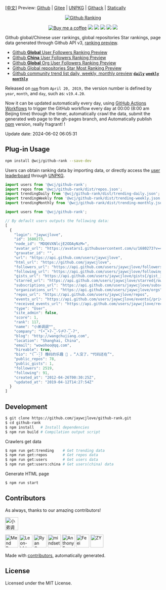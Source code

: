 [[中文](./README-zh.md)] Preview: [Github](http://jaywcjlove.github.io/github-rank/) | [Gitee](http://jaywcjlove.gitee.io/github-rank) | [UNPKG](https://unpkg.com/@wcj/github-rank/web/index.html) | [Githack](https://raw.githack.com/jaywcjlove/github-rank/gh-pages/index.html) | [Statically](https://cdn.statically.io/gh/jaywcjlove/github-rank/gh-pages/index.html)

<p align="center">
  <a href="https://jaywcjlove.github.io/github-rank">
    <img alt="Github Ranking" src="https://user-images.githubusercontent.com/1680273/204141518-e34799bd-9074-4bf9-9b4e-f3efe6d8051e.png">
  </a>
</p>

<p align="center">
  <a href="https://jaywcjlove.github.io/#/sponsor"><img alt="Buy me a coffee" src="https://img.shields.io/badge/Buy%20me%20a%20coffee-048754?logo=buymeacoffee"></a>
  <a href="https://github.com/jaywcjlove/github-rank/actions/workflows/ci3.yml"><img src="https://github.com/jaywcjlove/github-rank/actions/workflows/ci3.yml/badge.svg"></a>
  <a href="https://github.com/jaywcjlove/github-rank/issues"><img src="https://badgen.net/github/issues/jaywcjlove/github-rank"></a>
  <a href="https://github.com/jaywcjlove/github-rank/forks"><img src="https://badgen.net/github/forks/jaywcjlove/github-rank"></a>
  <a href="https://github.com/jaywcjlove/github-rank/stargazers"><img src="https://badgen.net/github/stars/jaywcjlove/github-rank"></a>
  <a href="https://www.npmjs.com/package/@wcj/github-rank"><img src="https://img.shields.io/npm/v/@wcj/github-rank.svg"></a>
</p>

Github global/Chinese user rankings, global repositories Star rankings, page data generated through Github API v3, [ranking preview](http://jaywcjlove.github.io/github-rank/).

- [Github **Global** User Followers Ranking Preview](http://jaywcjlove.github.io/github-rank/)
- [Github **China** User Followers Ranking Preview](http://jaywcjlove.github.io/github-rank/users.china.html)
- [Github **Global** Org User Followers Ranking Preview](http://jaywcjlove.github.io/github-rank/org.html)
- [Github Global repositories Star Most Ranking Preview](http://jaywcjlove.github.io/github-rank/repos.html)
- [Github community trend list daily, weekly, monthly preview](http://jaywcjlove.github.io/github-rank/trending.html) [**`daily`**](http://jaywcjlove.github.io/github-rank/trending.html) [**`weekly`**](http://jaywcjlove.github.io/github-rank/trending-weekly.html) [**`monthly`**](http://jaywcjlove.github.io/github-rank/trending-monthly.html)

Released on [`npm`](https://www.npmjs.com/package/@wcj/github-rank) from `April 20, 2019,` the version number is defined by `year`, `month`, and `day`, such as: `v19.4.20`.

Now it can be updated automatically every day, using [GitHub Actions Workflows](https://github.com/actions/starter-workflows) to trigger the GitHub workflow every day at 00:00 (8:00 am Beijing time) through the timer, automatically crawl the data, submit the generated web page to the gh-pages branch, and Automatically publish [npm](https://www.npmjs.com/package/@wcj/github-rank) version, really fragrant! !

Update date: <!--GAMFC-->2024-06-02 06:05:31<!--GAMFC-END-->

## Plug-in Usage

```bash
npm install @wcj/github-rank --save-dev
```

Users can obtain ranking data by importing data, or directly access the [user leaderboard](https://unpkg.com/@wcj/github-rank/web/index.html) through [UNPKG](https://unpkg.com/@wcj/github-rank/dist/users.json).

```js
import users from '@wcj/github-rank';
import repos from '@wcj/github-rank/dist/repos.json';
import trendingDaily from '@wcj/github-rank/dist/trending-daily.json';
import trendingWeekly from '@wcj/github-rank/dist/trending-weekly.json';
import trendingMonthly from '@wcj/github-rank/dist/trending-monthly.json';
```

```js
import users from '@wcj/github-rank';

// By default users outputs the following data:
[
  {
    "login": "jaywcjlove",
    "id": 1680273,
    "node_id": "MDQ6VXNlcjE2ODAyNzM=",
    "avatar_url": "https://avatars1.githubusercontent.com/u/1680273?v=4",
    "gravatar_id": "",
    "url": "https://api.github.com/users/jaywcjlove",
    "html_url": "https://github.com/jaywcjlove",
    "followers_url": "https://api.github.com/users/jaywcjlove/followers",
    "following_url": "https://api.github.com/users/jaywcjlove/following{/other_user}",
    "gists_url": "https://api.github.com/users/jaywcjlove/gists{/gist_id}",
    "starred_url": "https://api.github.com/users/jaywcjlove/starred{/owner}{/repo}",
    "subscriptions_url": "https://api.github.com/users/jaywcjlove/subscriptions",
    "organizations_url": "https://api.github.com/users/jaywcjlove/orgs",
    "repos_url": "https://api.github.com/users/jaywcjlove/repos",
    "events_url": "https://api.github.com/users/jaywcjlove/events{/privacy}",
    "received_events_url": "https://api.github.com/users/jaywcjlove/received_events",
    "type": "User",
    "site_admin": false,
    "score": 1,
    "rank": 117,
    "name": "小弟调调™",
    "company": "ʕ•̫͡•ʔ-̫͡-ʕ•͓͡•ʔ-̫͡-ʔ",
    "blog": "http://wangchujiang.com",
    "location": "Shanghai, China",
    "email": "wowohoo@qq.com",
    "hireable": true,
    "bio": "(͡·̮̃·̃) 撸码的乐趣 💯 ，“人没了，™代码还在”",
    "public_repos": 78,
    "public_gists": 1,
    "followers": 2519,
    "following": 91,
    "created_at": "2012-04-26T00:30:25Z",
    "updated_at": "2019-04-12T14:27:54Z"
  }
]
```

## Development

```bash
$ git clone https://github.com/jaywcjlove/github-rank.git
$ cd github-rank
$ npm install   # Install dependencies
$ npm run build # Compilation output script
```

Crawlers get data

```bash
$ npm run get:trending    # Get trending data
$ npm run get:repos       # Get repos data
$ npm run get:users       # Get users data
$ npm run get:users:china # Get users(china) data
```

Generate HTML page

```bash
$ npm run start
```

## Contributors

As always, thanks to our amazing contributors!

<!--AUTO_GENERATED_PLEASE_DONT_DELETE_IT--><a href="https://github.com/jaywcjlove" title="小弟调调"><img src="https://avatars.githubusercontent.com/u/1680273?v=4" width="42;" alt="小弟调调"/></a>
<a href="https://github.com/renovate-bot" title="Mend Renovate"><img src="https://avatars.githubusercontent.com/u/25180681?v=4" width="42;" alt="Mend Renovate"/></a>
<a href="https://github.com/leon-kfd" title="Leon-kfd"><img src="https://avatars.githubusercontent.com/u/30256102?v=4" width="42;" alt="Leon-kfd"/></a>
<a href="https://github.com/rr210" title="Ryan Co"><img src="https://avatars.githubusercontent.com/u/66169324?v=4" width="42;" alt="Ryan Co"/></a>
<a href="https://github.com/372798735" title="mindsets"><img src="https://avatars.githubusercontent.com/u/52733319?v=4" width="42;" alt="mindsets"/></a>
<a href="https://github.com/antfu" title="Anthony Fu"><img src="https://avatars.githubusercontent.com/u/11247099?v=4" width="42;" alt="Anthony Fu"/></a>
<a href="https://github.com/FeeiCN" title="Feei"><img src="https://avatars.githubusercontent.com/u/1611552?v=4" width="42;" alt="Feei"/></a>
<a href="https://github.com/zhenyong" title="ZY"><img src="https://avatars.githubusercontent.com/u/4012276?v=4" width="42;" alt="ZY"/></a><!--AUTO_GENERATED_PLEASE_DONT_DELETE_IT-END-->

Made with [contributors](https://github.com/jaywcjlove/github-action-contributors), automatically generated.

## License

Licensed under the MIT License.

